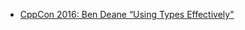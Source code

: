 * [CppCon 2016: Ben Deane “Using Types Effectively"](https://github.com/abhi3700/My_Learning-Cpp/blob/master/Talks/cppcon%202016%20%7C%20Using%20Types%20Effectively.md)
